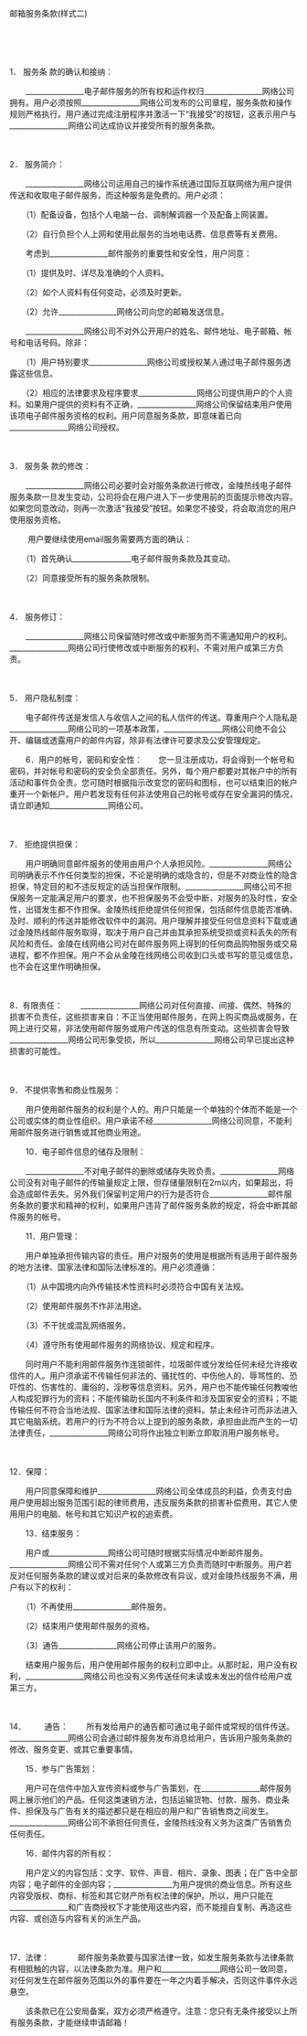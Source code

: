 



邮箱服务条款(样式二)



 

　　

　　

1． 服务条
款的确认和接纳：　　　　

　　________________电子邮件服务的所有权和运作权归________________网络公司拥有。用户必须按照________________网络公司发布的公司章程，服务条款和操作规则严格执行。用户通过完成注册程序并激活一下“我接受”的按钮，这表示用户与________________网络公司达成协议并接受所有的服务条款。

　　

2． 
服务简介：　　　　

　　________________网络公司运用自己的操作系统通过国际互联网络为用户提供传送和收取电子邮件服务，而这种服务是免费的。用户必须：

　　（1）配备设备，包括个人电脑一台、调制解调器一个及配备上网装置。

　　（2）自行负担个人上网和使用此服务的当地电话费、信息费等有关费用。　　

　　考虑到________________邮件服务的重要性和安全性，用户同意：

　　（1）提供及时、详尽及准确的个人资料。

　　（2）如个人资料有任何变动，必须及时更新。

　　（2）允许________________网络公司向您的邮箱发送信息。　　　　　

　　________________网络公司不对外公开用户的姓名、邮件地址、电子邮箱、帐号和电话号码。除非：

　　（1）用户特别要求________________网络公司或授权某人通过电子邮件服务透露这些信息。

　　（2）相应的法律要求及程序要求________________网络公司提供用户的个人资料。如果用户提供的资料有不正确，________________网络公司保留结束用户使用该项电子邮件服务资格的权利。用户同意服务条款，即意味着已向________________网络公司授权。

　　

3． 服务条
款的修改：　　　　

　　________________网络公司必要时会对服务条款进行修改，金陵热线电子邮件服务条款一旦发生变动，公司将会在用户进入下一步使用前的页面提示修改内容。如果您同意改动，则再一次激活“我接受”按钮。如果您不接受，将会取消您的用户使用服务资格。　　　　

　　 用户要继续使用email服务需要两方面的确认：

　　（1）首先确认________________电子邮件服务条款及其变动。

　　（2）同意接受所有的服务条款限制。

　　

4． 
服务修订：　　　　

　　________________网络公司保留随时修改或中断服务而不需通知用户的权利。________________网络公司行使修改或中断服务的权利，不需对用户或第三方负责。

　　

5． 
用户隐私制度：　　

　　电子邮件传送是发信人与收信人之间的私人信件的传送。尊重用户个人隐私是________________网络公司的一项基本政策，________________网络公司绝不会公开、编辑或透露用户的邮件内容，除非有法律许可要求及公安管理规定。　　

　　6．用户的帐号，密码和安全性：　　您一旦注册成功，将会得到一个帐号和密码，并对帐号和密码的安全负全部责任。另外，每个用户都要对其帐户中的所有活动和事件负全责。您可随时根据指示改变您的密码和图标，也可以结束旧的帐户重开一个新帐户。用户若发现有任何非法使用自己的帐号或存在安全漏洞的情况，请立即通知________________网络公司。

　　

7． 
拒绝提供担保：　　

　　用户明确同意邮件服务的使用由用户个人承担风险。________________网络公司明确表示不作任何类型的担保，不论是明确的或隐含的，但是不对商业性的隐含担保，特定目的和不违反规定的适当担保作限制。________________网络公司不担保服务一定能满足用户的要求，也不担保服务不会受中断，对服务的及时性，安全性，出错发生都不作担保。金陵热线拒绝提供任何担保，包括邮件信息能否准确、及时、顺利的传送并能修改软件中的漏洞。用户理解并接受任何信息资料下载或通过金陵热线邮件服务取得，取决于用户自己并由其承担系统受损或资料丢失的所有风险和责任。金陵在线网络公司对在邮件服务网上得到的任何商品购物服务或交易进程，都不作担保。用户不会从金陵在线网络公司收到口头或书写的意见或信息，也不会在这里作明确担保。

　　

8．有限责任：　
　________________网络公司对任何直接、间接、偶然、特殊的损害不负责任，这些损害来自：不正当使用邮件服务，在网上购买商品或服务，在网上进行交易，非法使用邮件服务或用户传送的信息有所变动。这些损害会导致________________网络公司形象受损，所以________________网络公司早已提出这种损害的可能性。

　　

9． 
不提供零售和商业性服务：　　

　　用户使用邮件服务的权利是个人的。用户只能是一个单独的个体而不能是一个公司或实体的商业性组织。用户承诺不经________________网络公司同意，不能利用邮件服务进行销售或其他商业用途。　　

　　10．电子邮件信息的储存及限制：　　

　　________________不对电子邮件的删除或储存失败负责。________________网络公司没有对电子邮件的传输量规定上限，但存储量限制在2m以内，如果超出，将会造成邮件丢失。另外我们保留判定用户的行为是否符合________________邮件服务条款的要求和精神的权利，如果用户违背了邮件服务条款的规定，将会中断其邮件服务的帐号。　　

　　11．用户管理：　　　　

　　用户单独承担传输内容的责任。用户对服务的使用是根据所有适用于邮件服务的地方法律、国家法律和国际法律标准的。用户必须遵循：

　　（1）从中国境内向外传输技术性资料时必须符合中国有关法规。

　　（2）使用邮件服务不作非法用途。

　　（3）不干扰或混乱网络服务。

　　（4）遵守所有使用邮件服务的网络协议、规定和程序。　　

　　同时用户不能利用邮件服务作连锁邮件，垃圾邮件或分发给任何未经允许接收信件的人。用户须承诺不传输任何非法的、骚扰性的、中伤他人的、辱骂性的、恐吓性的、伤害性的、庸俗的，淫秽等信息资料。另外，用户也不能传输任何教唆他人构成犯罪行为的资料；不能传输助长国内不利条件和涉及国家安全的资料；不能传输任何不符合当地法规、国家法律和国际法律的资料。禁止未经许可而非法进入其它电脑系统。若用户的行为不符合以上提到的服务条款，承担由此而产生的一切法律责任，________________网络公司将作出独立判断立即取消用户服务帐号。

　　

12．保障：　
　

　　用户同意保障和维护________________网络公司全体成员的利益，负责支付由用户使用超出服务范围引起的律师费用，违反服务条款的损害补偿费用，其它人使用用户的电脑、帐号和其它知识产权的追索费。　　

　　13．结束服务：　　

　　用户或________________网络公司可随时根据实际情况中断邮件服务。________________网络公司不需对任何个人或第三方负责而随时中断服务。用户若反对任何服务条款的建议或对后来的条款修改有异议，或对金陵热线服务不满，用户有以下的权利：

　　（1）不再使用________________邮件服务。

　　（2）结束用户使用邮件服务的资格。

　　（3）通告________________网络公司停止该用户的服务。　　

　　结束用户服务后，用户使用邮件服务的权利立即中止。从那时起，用户没有权利，________________网络公司也没有义务传送任何未读或未发出的信件给用户或第三方。

　　

14．
　　通告：　
　所有发给用户的通告都可通过电子邮件或常规的信件传送。________________网络公司会通过邮件服务发布消息给用户，告诉用户服务条款的修改、服务变更、或其它重要事情。　　

　　15．参与广告策划：　　

　　用户可在信件中加入宣传资料或参与广告策划，在________________邮件服务网上展示他们的产品。任何这类速销方法，包括运输货物、付款、服务、商业条件、担保及与广告有关的描述都只是在相应的用户和广告销售商之间发生。________________网络公司不承担任何责任，金陵热线没有义务为这类广告销售负任何责任。　　

　　16．邮件内容的所有权：　　

　　用户定义的内容包括：文字、软件、声音、相片、录象、图表；在广告中全部内容；电子邮件的全部内容；________________为用户提供的商业信息。所有这些内容受版权、商标、标签和其它财产所有权法律的保护。所以，用户只能在________________和广告商授权下才能使用这些内容，而不能擅自复制、再造这些内容、或创造与内容有关的派生产品。

　　

17．法律：
　　
　邮件服务条款要与国家法律一致，如发生服务条款与法律条款有相抵触的内容，以法律条款为准。用户和________________网络公司一致同意，对任何发生在邮件服务范围以外的事件要在一年之内着手解决，否则这件事件永远悬空。　　

　　该条款已在公安局备案，双方必须严格遵守。注意：您只有无条件接受以上所有服务条款，才能继续申请邮箱！
